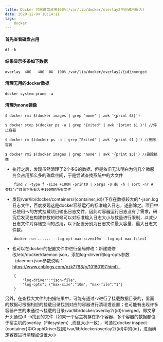```yaml
---
title: Docker 容器磁盘占用100%(/var/lib/docker/overlay2空间占用很大)
date: 2020-12-04 10:14:11
tags:
    docker
---
```


####  首先查看磁盘占用

    df -h

####  结果显示多条如下数据

    overlay  40G   40G  0G  100% /var/lib/docker/overlay2/{id}/merged

####  清理无用的docker数据

    docker system prune -a

#### 清理为none镜像

    $ docker rmi $(docker images | grep "none" | awk '{print $3}')

    $ docker stop $(docker ps -a | grep "Exited" | awk '{print $1 }') //停止容器

    $ docker rm $(docker ps -a | grep "Exited" | awk '{print $1 }') //删除容器

    $ docker rmi $(docker images | grep "none" | awk '{print $3}') //删除镜像

- 执行之后，发现虽然清理了2个多G的数据，但是依旧无法明白为何几个微服务会占用那么多的磁盘空间，于是尝试查找系统中的大文件
```
    find / -type f -size +100M -print0 | xargs -0 du -h | sort -nr # 查找"/"目录下所有大于100M的所有文件
```
- 发现/var/lib/docker/containers/{container_id}/下存在数据较大的*-json.log日志文件，百度发现这是docker容器运行的标准输入日志，遂删除之。项目中已使用-v的方式挂载项目输出日志文件，因此对容器运行日志没有了需求，研究后发现在构建参数的时候可以对标准输入日志大小与数量进行限制，以减少日志文件对存储空间的占用，以下配置分别为日志文件最大容量、最大日志文件数。
```
    docker run ...... --log-opt max-size=10m --log-opt max-file=1
```
- 也可以在docker的配置文件中进行全局修改：新建或修改/etc/docker/daemon.json，添加log-dirver和log-opts参数（daemon.json参数说明：https://www.cnblogs.com/pzk7788/p/10180197.html）
  
```
    {
        "log-driver":"json-file",
        "log-opts": {"max-size":"10m", "max-file":"1"}
    }
```

另外，在查找大文件的扫描结果中，可能有通过-v进行了挂载数据目录的，里面的数据可根据相应的挂载目录找到对应的容器进行清理或设置；也可能有出现许多容器产生的未通过-v挂载的目录/var/lib/docker/overlay2/{id}/merged，即文章开头通过df -h找到的文件（如果一个宿主机存在多个容器，多个容器的数据都位于宿主机的overlay（Filesystem）,而且大小一致），可通过docker inspect {container}中GraphDriver找到}/var/lib/docker/overlay2/{id}中的{id}，进而确定容器进行清理或设置大小